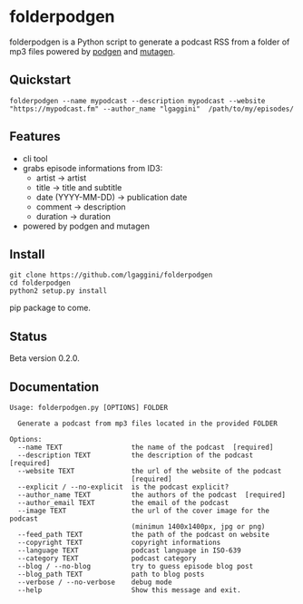 # folderpodgen

folderpodgen is a Python script to generate a podcast RSS from a folder of mp3 files powered by [podgen](https://github.com/tobinus/python-podgen) and [mutagen](https://raw.githubusercontent.com/github/gitignore/master/Python.gitignore).

## Quickstart
```shell
folderpodgen --name mypodcast --description mypodcast --website "https://mypodcast.fm" --author_name "lgaggini"  /path/to/my/episodes/
```
## Features
* cli tool
* grabs episode informations from ID3:
    * artist -> artist
    * title -> title and subtitle
    * date (YYYY-MM-DD) -> publication date
    * comment -> description
    * duration -> duration
* powered by podgen and mutagen

## Install
```
git clone https://github.com/lgaggini/folderpodgen
cd folderpodgen
python2 setup.py install
```

pip package to come.

## Status
Beta version 0.2.0.

## Documentation
```shell
Usage: folderpodgen.py [OPTIONS] FOLDER

  Generate a podcast from mp3 files located in the provided FOLDER

Options:
  --name TEXT                 the name of the podcast  [required]
  --description TEXT          the description of the podcast  [required]
  --website TEXT              the url of the website of the podcast
                              [required]
  --explicit / --no-explicit  is the podcast explicit?
  --author_name TEXT          the authors of the podcast  [required]
  --author_email TEXT         the email of the podcast
  --image TEXT                the url of the cover image for the podcast
                              (minimun 1400x1400px, jpg or png)
  --feed_path TEXT            the path of the podcast on website
  --copyright TEXT            copyright informations
  --language TEXT             podcast language in ISO-639
  --category TEXT             podcast category
  --blog / --no-blog          try to guess episode blog post
  --blog_path TEXT            path to blog posts
  --verbose / --no-verbose    debug mode
  --help                      Show this message and exit.
```

